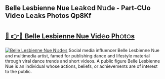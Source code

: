 ## Belle Lesbienne Nue Le𝚊k𝚎d N𝚞𝚍e - Part-CUo Vid𝚎o Le𝚊ks Photos Qp8Kf

# <h2><a href="http://fb5gc7.evod.top/?m=Belle+Lesbienne+Nue">🔗 👉🔴 Belle Lesbienne Nue Vid𝚎o Ph𝚘t𝚘s</a></h2>

[![Belle Lesbienne Nue N𝚞d𝚎s](https://i.imgur.com/8V9OHl7.gif)](http://fb5gc7.evod.top/?m=Belle+Lesbienne+Nue)
Social media influencer Belle Lesbienne Nue and multimedia artist, famed for publishing dance and lifestyle material through viral dance trends and short videos. A public figure Belle Lesbienne Nue is an individual whose actions, beliefs, or achievements are of interest to the public. 
